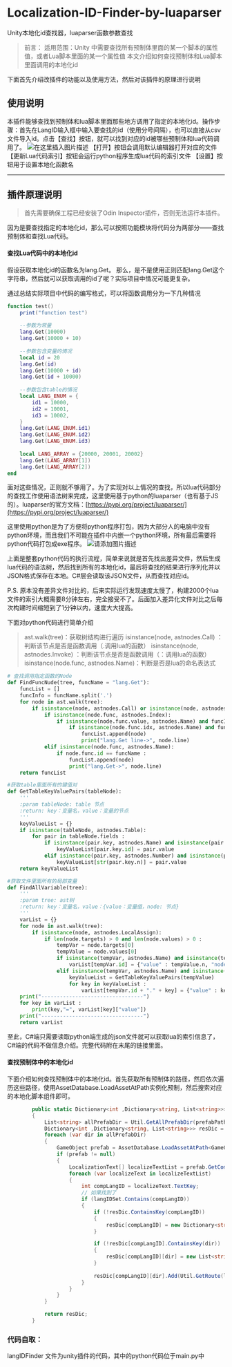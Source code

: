 # Localization-ID-Finder-by-luaparser
Unity本地化id查找器，luaparser函数参数查找

> 前言：
> 适用范围：Unity 中需要查找所有预制体里面的某一个脚本的属性值，或者Lua脚本里面的某一个属性值
> 本文介绍如何查找预制体和Lua脚本里面调用的本地化id

下面首先介绍改插件的功能以及使用方法，然后对该插件的原理进行说明

## 使用说明
本插件能够查找到预制体和lua脚本里面那些地方调用了指定的本地化id。操作步骤：首先在LangID输入框中输入要查找的id（使用分号间隔），也可以直接从csv文件导入id。点击【查找】按钮，就可以找到对应的id被哪些预制体和lua代码调用了。
![在这里插入图片描述](https://i-blog.csdnimg.cn/direct/46491c1db11f4632a34365294ed82238.png#pic_center)
【打开】按钮会调用默认编辑器打开对应的文件
【更新Lua代码索引】按钮会运行python程序生成lua代码的索引文件
【设置】按钮用于设置本地化函数名

 ---
 
## 插件原理说明

> 首先需要确保工程已经安装了Odin Inspector插件，否则无法运行本插件。

因为是要查找指定的本地化id，那么可以按照功能模块将代码分为两部分——查找预制体和查找Lua代码。

#### 查找Lua代码中的本地化id
假设获取本地化id的函数名为lang.Get。
那么，是不是使用正则匹配lang.Get这个字符串，然后就可以获取调用的id了呢？实际项目中情况可能更复杂。

通过总结实际项目中代码的编写格式，可以将函数调用分为一下几种情况
```lua
function test()
    print("function test")
    
    --参数为常量
    lang.Get(10000)
    lang.Get(10000 + 10)
    
    --参数包含变量的情况
    local id = 20
    lang.Get(id)
    lang.Get(10000 + id)
    lang.Get(id + 10000)
    
    --参数包含table的情况
    local LANG_ENUM = {
        id1 = 10000,
        id2 = 10001,
        id3 = 10002,
    }
    lang.Get(LANG_ENUM.id1)
    lang.Get(LANG_ENUM.id2)
    lang.Get(LANG_ENUM.id3)
    
    local LANG_ARRAY = {20000, 20001, 20002}
    lang.Get(LANG_ARRAY[1])
    lang.Get(LANG_ARRAY[2])
end

```
面对这些情况，正则就不够用了。为了实现对以上情况的查找，所以lua代码部分的查找工作使用语法树来完成，这里使用基于python的luaparser（也有基于JS的）。luaparser的官方文档：[https://pypi.org/project/luaparser/](https://pypi.org/project/luaparser/)

这里使用python是为了方便将python程序打包，因为大部分人的电脑中没有python环境，而且我们不可能在插件中内嵌一个python环境，所有最后需要将python代码打包成exe程序。
![请添加图片描述](https://i-blog.csdnimg.cn/direct/ab08540f88b54bdb90e4c4d1669bd658.png)

上面是整套python代码的执行流程，简单来说就是首先找出差异文件，然后生成lua代码的语法树，然后找到所有的本地化id，最后将查找的结果进行序列化并以JSON格式保存在本地。C#层会读取该JSON文件，从而查找对应id。

P.S. 原本没有差异文件对比的，后来实际运行发现速度太慢了，构建2000个lua文件的索引大概需要8分钟左右，完全接受不了。后面加入差异化文件对比之后每次构建时间缩短到了1分钟以内，速度大大提高。

下面对python代码进行简单介绍

> ast.walk(tree)：获取树结构进行遍历 
> isinstance(node, astnodes.Call) ：判断该节点是否是函数调用（.调用lua的函数）
> isinstance(node, astnodes.Invoke) ：判断该节点是否是函数调用（：调用lua的函数）
> isinstance(node.func, astnodes.Name)：判断是否是lua的命名表达式

```python
# 查找调用指定函数的Node
def FindFuncNude(tree, funcName = "lang.Get"):
    funcList = []
    funcInfo = funcName.split('.')
    for node in ast.walk(tree):
        if isinstance(node, astnodes.Call) or isinstance(node, astnodes.Invoke):
            if isinstance(node.func, astnodes.Index):
                if isinstance(node.func.value, astnodes.Name) and funcInfo[0] == node.func.value.id:
                    if isinstance(node.func.idx, astnodes.Name) and funcInfo[1] == node.func.idx.id:
                        funcList.append(node)
                        print("lang.Get line->", node.line)
            elif isinstance(node.func, astnodes.Name):
                if node.func.id == funcName :
                    funcList.append(node)
                    print("lang.Get->", node.line)
    return funcList

#获取table里面所有的键值对
def GetTableKeyValuePairs(tableNode):
    '''
    :param tableNode: table 节点
    :return: key：变量名，value：变量的节点
    '''
    keyValueList = {}
    if isinstance(tableNode, astnodes.Table):
        for pair in tableNode.fields :
            if isinstance(pair.key, astnodes.Name) and isinstance(pair.value, astnodes.Number) :          #解析哈希表
                keyValueList[pair.key.id] = pair.value
            elif isinstance(pair.key, astnodes.Number) and isinstance(pair.value, astnodes.Number) :        #解析数组
                keyValueList[str(pair.key.n)] = pair.value
    return keyValueList

#获取文件里面所有的局部变量
def FindAllVariable(tree):
    '''
    :param tree: ast树
    :return: key：变量名，value：{value：变量值，node: 节点}
    '''
    varList = {}
    for node in ast.walk(tree):
        if isinstance(node, astnodes.LocalAssign):
            if len(node.targets) > 0 and len(node.values) > 0 :
                tempVar = node.targets[0]
                tempValue = node.values[0]
                if isinstance(tempVar, astnodes.Name) and isinstance(tempValue, astnodes.Number):    #等号左边是变量  等号右边是字面量
                    varList[tempVar.id] = {"value" : tempValue.n, "node": tempValue}
                elif isinstance(tempVar, astnodes.Name) and isinstance(tempValue, astnodes.Table):   #等号左边是变量  等号右边是table
                    keyValueList = GetTableKeyValuePairs(tempValue)
                    for key in keyValueList :
                        varList[tempVar.id + "." + key] = {"value" : keyValueList[key].n, "node": keyValueList[key]}
    print("---------------------------------")
    for key in varList :
        print(key,"=", varList[key]["value"])
    print("---------------------------------")
    return varList
```
至此，C#端只需要读取python端生成的json文件就可以获取lua的索引信息了，C#端的代码不做信息介绍。完整代码附在末尾的链接里面。

#### 查找预制体中的本地化id
下面介绍如何查找预制体中的本地化id。首先获取所有预制体的路径，然后依次遍历这些路径，使用AssetDatabase.LoadAssetAtPath实例化预制，然后搜索对应的本地化脚本组件即可。

```csharp
        public static Dictionary<int ,Dictionary<string, List<string>>> Finder(string prefabPath, HashSet<int> langIDSet)
        {
            List<string> allPrefabDir = Util.GetAllPrefabDir(prefabPath);
            Dictionary<int ,Dictionary<string, List<string>>> resDic = new Dictionary<int ,Dictionary<string, List<string>>>();
            foreach (var dir in allPrefabDir)
            {
                GameObject prefab = AssetDatabase.LoadAssetAtPath<GameObject>(dir);
                if (prefab != null)
                {
                    LocalizationText[] localizeTextList = prefab.GetComponentsInChildren<LocalizationText>(true);
                    foreach (var localizeText in localizeTextList)
                    {
                        int compLangID = localizeText.TextKey;
                        // 如果找到了
                        if (langIDSet.Contains(compLangID))
                        {
                            if (!resDic.ContainsKey(compLangID))
                            {
                                resDic[compLangID] = new Dictionary<string, List<string>>();
                            }

                            if (!resDic[compLangID].ContainsKey(dir))
                            {
                                resDic[compLangID][dir] = new List<string>();
                            }
                            
                            resDic[compLangID][dir].Add(Util.GetRoute(localizeText.transform));
                        }
                    }
                }
            }

            return resDic;
        }
```

### 代码自取：
langIDFinder 文件为unity插件的代码，其中的python代码位于main.py中
